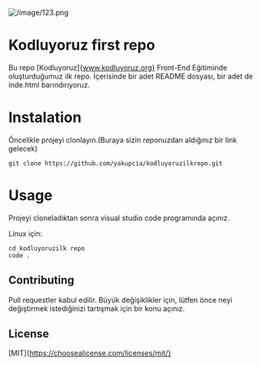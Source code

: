 ![/image/123.png](https://github.com/[yakupcia]/[kodluyoruzfirstrepo]/image/[branch]/123.png)
# Kodluyoruz first repo 

Bu repo [Kodluyoruz]{www.kodluyoruz.org} Front-End Eğitiminde oluşturduğumuz ilk repo. İçerisinde bir adet README dosyası, bir adet de inde.html barındırıyoruz.

# Instalation 

Öncelikle projeyi clonlayın.(Buraya sizin reponuzdan aldığınız bir link gelecek)

`git clone https://github.com/yakupcia/kodluyoruzilkrepo.git  `

# Usage 

Projeyi cloneladıktan sonra visual studio code programında açınız.

Linux için:
```
cd kodluyoruzilk repo
code .
```
## Contributing

Pull requestler kabul edilir. Büyük değişiklikler için, lütfen önce neyi değiştirmek istediğinizi tartışmak için bir konu açınız.
## License

[MIT]{https://choosealicense.com/licenses/mit/}
